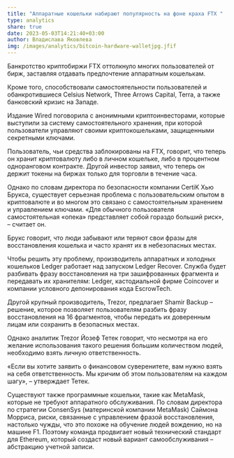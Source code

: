 ```yaml
---
title: "Аппаратные кошельки набирают популярность на фоне краха FTX "
type: analytics
share: true
date: 2023-05-03T14:21:40+03:00
author: Владислава Яковлева
img: /images/analytics/bitcoin-hardware-walletjpg.jfif
---
```

Банкротство криптобиржи FTX оттолкнуло многих пользователей от бирж, заставляя отдавать предпочтение аппаратным кошелькам.

Кроме того, способствовали самостоятельности пользователей и обанкротившиеся Celsius Network, Three Arrows Capital, Terra, а также банковский кризис на Западе.

Издание Wired поговорила с анонимными криптоинвесторами, которые выступили за систему самостоятельного хранения, при которой пользователи управляют своими криптокошельками, защищенными секретными ключами.

Пользователь, чьи средства заблокированы на FTX, говорит, что теперь он хранит криптовалюту либо в личном кошельке, либо в процентном одноранговом контракте. Другой инвестор заявил, что теперь он держит токены на биржах только для торговли в течение часа.

Однако по словам директора по безопасности компании CertiK Хью Брукса, существует серьезная проблема с пользовательским опытом в криптовалюте и во многом это связано с самостоятельным хранением и управлением ключами. «Для обычного пользователя самостоятельная «опека» представляет собой гораздо больший риск», – считает он.

Брукс говорит, что люди забывают или теряют свои фразы для восстановления кошелька и часто хранят их в небезопасных местах.

Чтобы решить эту проблему, производитель аппаратных и холодных кошельков Ledger работает над запуском Ledger Recover. Служба будет разбивать фразу восстановления на три зашифрованных фрагмента и передавать их хранителям: Ledger, кастодиальной фирме Coincover и компании условного депонирования кода EscrowTech.

Другой крупный производитель, Trezor, предлагает Shamir Backup – решение, которое позволяет пользователям разбить фразу восстановления на 16 фрагментов, чтобы передать их доверенным лицам или сохранить в безопасных местах.

Однако аналитик Trezor Йозеф Тетек говорит, что несмотря на его желание использования такого решения большим количеством людей, необходимо взять личную ответственность.

«Если вы хотите заявить о финансовом суверенитете, вам нужно взять на себя ответственность. Мы кричим об этом пользователям на каждом шагу», – утверждает Тетек.

Существуют также программные кошельки, такие как MetaMask, которые не требуют аппаратного обслуживания. По словам директора по стратегии ConsenSys (материнской компании MetaMask) Саймона Морриса, риски, связанные с управлением фразой восстановления, настолько чужды, что это похоже на обучение людей вождению, но на машине F1. Поэтому команда продвигает новый технический стандарт для Ethereum, который создаст новый вариант самообслуживания – абстракцию учетной записи.